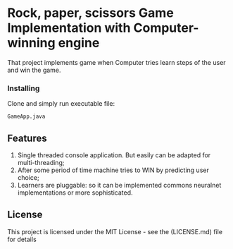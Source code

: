 # Rock, paper, scissors Game Implementation with Computer-winning engine

That project implements game when Computer tries learn steps of the user and win the game.

### Installing

Clone and simply run executable file:

```
GameApp.java
```

## Features

1. Single threaded console application. But easily can be adapted for multi-threading;
2. After some period of time machine tries to WIN by predicting user choice;
3. Learners are pluggable: so it can be implemented commons neuralnet implementations or more sophisticated.

## License

This project is licensed under the MIT License - see the (LICENSE.md) file for details

